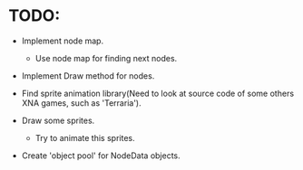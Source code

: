 # TODO: #
* Implement node map.
  * Use node map for finding next nodes.
* Implement Draw method for nodes.
* Find sprite animation library(Need to look at source code of some others XNA games, such as 'Terraria').

* Draw some sprites.
  * Try to animate this sprites.
* Create 'object pool' for NodeData objects.
